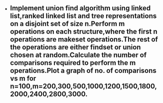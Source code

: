 - ## Implement union find algorithm using linked list,ranked linked list and tree representations on a disjoint set of size n.Perform m operations on each structure,where the first n operations are makeset operations.The rest of the operations are either findset or union chosen at random.Calculate the number of comparisons required to perform the m operations.Plot a graph of no. of comparisons vs m for n=100,m=200,300,500,1000,1200,1500,1800,2000,2400,2800,3000.
